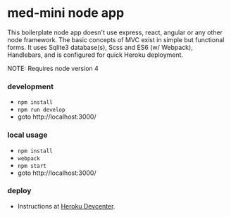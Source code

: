# med-mini node app

This boilerplate node app doesn't use express, react, angular or any other node framework. The basic concepts of MVC exist in simple but functional forms. It uses Sqlite3 database(s), Scss and ES6 (w/ Webpack), Handlebars, and is configured for quick Heroku deployment.

NOTE: Requires node version 4

### **development** ###

- `npm install`
- `npm run develop`
- goto http://localhost:3000/

### **local usage** ###

- `npm install`
-  `webpack`
-  `npm start`
- goto http://localhost:3000/


### **deploy** ###

- Instructions at [Heroku Devcenter](https://devcenter.heroku.com/articles/deploying-nodejs).
